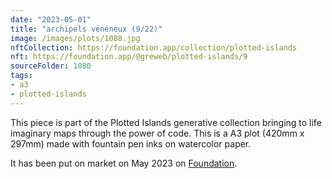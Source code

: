 ```yaml
---
date: "2023-05-01"
title: "archipels vénéneux (9/22)"
image: /images/plots/1088.jpg
nftCollection: https://foundation.app/collection/plotted-islands
nft: https://foundation.app/@greweb/plotted-islands/9
sourceFolder: 1080
tags:
- a3
- plotted-islands
---
```


This piece is part of the Plotted Islands generative collection bringing to life imaginary maps through the power of code. This is a A3 plot (420mm x 297mm) made with fountain pen inks on watercolor paper.

It has been put on market on May 2023 on [Foundation](https://foundation.app/@greweb/plotted-islands/9).